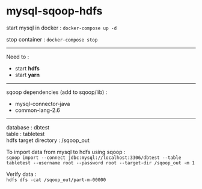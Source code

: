 # mysql-sqoop-hdfs

start mysql in docker :
`docker-compose up -d`

stop container :
`docker-compose stop`

---

Need to :
- start __hdfs__
- start __yarn__

---

sqoop dependencies (add to sqoop/lib) :
- mysql-connector-java
- common-lang-2.6

---

database : dbtest  
table : tabletest  
hdfs target directory : /sqoop_out  

To import data from mysql to hdfs using sqoop :  
`sqoop import --connect jdbc:mysql://localhost:3306/dbtest --table tabletest --username root --password root --target-dir /sqoop_out -m 1`

Verify data :  
`hdfs dfs -cat /sqoop_out/part-m-00000`
